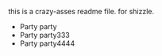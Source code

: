 this is a crazy-asses readme file.  for shizzle.

<ul>

<li>Party party</>
<li>Party party333</>
<li>Party party4444</>

</ul>
